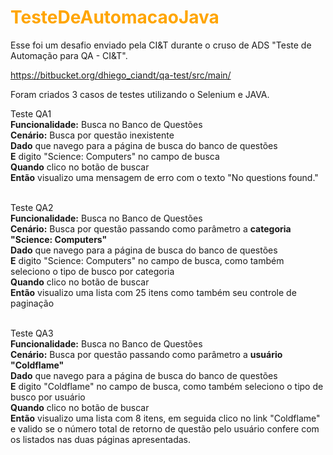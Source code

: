 <h1>
	<span style="color:orange;">TesteDeAutomacaoJava</span>
</h1>

Esse foi um desafio enviado pela CI&T durante o cruso de ADS "Teste de Automação para QA - CI&T".

https://bitbucket.org/dhiego_ciandt/qa-test/src/main/

Foram criados 3 casos de testes utilizando o Selenium e JAVA.

Teste QA1<br/>
<b>Funcionalidade:</b> Busca no Banco de Questões<br/>
<b>Cenário:</b> Busca por questão inexistente<br/>
<b>Dado</b> que navego para a página de busca do banco de questões<br/>
<b>E</b> digito "Science: Computers" no campo de busca<br/>
<b>Quando</b> clico no botão de buscar<br/>
<b>Então</b> visualizo uma mensagem de erro com o texto "No questions found."<br/><br/>

Teste QA2<br/>
<b>Funcionalidade:</b> Busca no Banco de Questões <br/>
<b>Cenário:</b> Busca por questão passando como parâmetro a <b>categoria</b> <b>"Science: Computers"</b><br/>
<b>Dado</b> que navego para a página de busca do banco de questões<br/>
<b>E</b> digito "Science: Computers" no campo de busca, como também seleciono o tipo de busco por categoria<br/>
<b>Quando</b> clico no botão de buscar<br/>
<b>Então</b> visualizo uma lista com 25 itens como também seu controle de paginação<br/><br/>

Teste QA3<br/>
<b>Funcionalidade:</b> Busca no Banco de Questões <br/>
<b>Cenário:</b> Busca por questão passando como parâmetro a <b>usuário</b> <b>"Coldflame"</b><br/>
<b>Dado</b> que navego para a página de busca do banco de questões<br/>
<b>E</b> digito "Coldflame" no campo de busca, como também seleciono o tipo de busco por usuário<br/>
<b>Quando</b> clico no botão de buscar<br/>
<b>Então</b> visualizo uma lista com 8 itens, em seguida clico no link "Coldflame" e valido se o número total de 
retorno de questão pelo usuário confere com os listados nas duas páginas apresentadas.<br/><br/>
